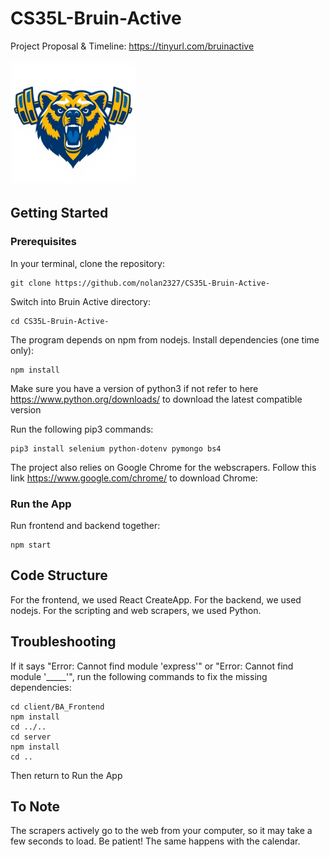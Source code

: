 # CS35L-Bruin-Active

Project Proposal & Timeline: https://tinyurl.com/bruinactive

<img src="logo_bear.png" width="200" height="200">

## Getting Started

### Prerequisites

In your terminal, clone the repository:

    git clone https://github.com/nolan2327/CS35L-Bruin-Active-

Switch into Bruin Active directory:

    cd CS35L-Bruin-Active-

The program depends on npm from nodejs. Install dependencies (one time only):

    npm install
    
Make sure you have a version of python3 if not refer to here https://www.python.org/downloads/ to download the latest compatible version
    
Run the following pip3 commands: 

    pip3 install selenium python-dotenv pymongo bs4

The project also relies on Google Chrome for the webscrapers. Follow this link https://www.google.com/chrome/ to download Chrome:

### Run the App 

Run frontend and backend together:

    npm start

## Code Structure
For the frontend, we used React CreateApp. For the backend, we used nodejs. For the scripting and web scrapers, we used Python.

## Troubleshooting
If it says "Error: Cannot find module 'express'" or "Error: Cannot find module '_____'", run the following commands to fix the missing dependencies:

    cd client/BA_Frontend
    npm install
    cd ../..
    cd server
    npm install
    cd ..

Then return to Run the App

## To Note
The scrapers actively go to the web from your computer, so it may take a few seconds to load. Be patient! The same happens with the calendar.